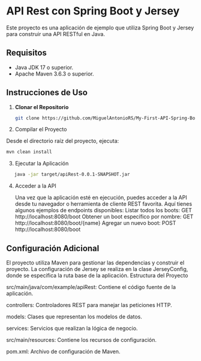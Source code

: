 # API Rest con Spring Boot y Jersey

Este proyecto es una aplicación de ejemplo que utiliza Spring Boot y Jersey para construir una API RESTful en Java. 
  
## Requisitos

- Java JDK 17 o superior. 
- Apache Maven 3.6.3 o superior.

## Instrucciones de Uso

1. **Clonar el Repositorio**

   ```bash
   git clone https://github.com/MiguelAntonioRS/My-First-API-Spring-Boot.git
   
2. Compilar el Proyecto

Desde el directorio raíz del proyecto, ejecuta:
```bash
mvn clean install
```
3. Ejecutar la Aplicación
```bash
   java -jar target/apiRest-0.0.1-SNAPSHOT.jar
```
4. Acceder a la API

    Una vez que la aplicación esté en ejecución, puedes acceder a la API desde tu navegador o herramienta de cliente REST favorita. Aquí tienes algunos ejemplos de endpoints disponibles:
        Listar todos los boots: GET http://localhost:8080/boot
        Obtener un boot específico por nombre: GET http://localhost:8080/boot/{name}
        Agregar un nuevo boot: POST http://localhost:8080/boot

## Configuración Adicional

El proyecto utiliza Maven para gestionar las dependencias y construir el proyecto. La configuración de Jersey se realiza en la clase JerseyConfig, donde se especifica la ruta base de la aplicación.
Estructura del Proyecto

  src/main/java/com/example/apiRest: Contiene el código fuente de la aplicación.

   controllers: Controladores REST para manejar las peticiones HTTP.
       
   models: Clases que representan los modelos de datos.
        
   services: Servicios que realizan la lógica de negocio. 
        
   src/main/resources: Contiene los recursos de configuración.
        
   pom.xml: Archivo de configuración de Maven. 
